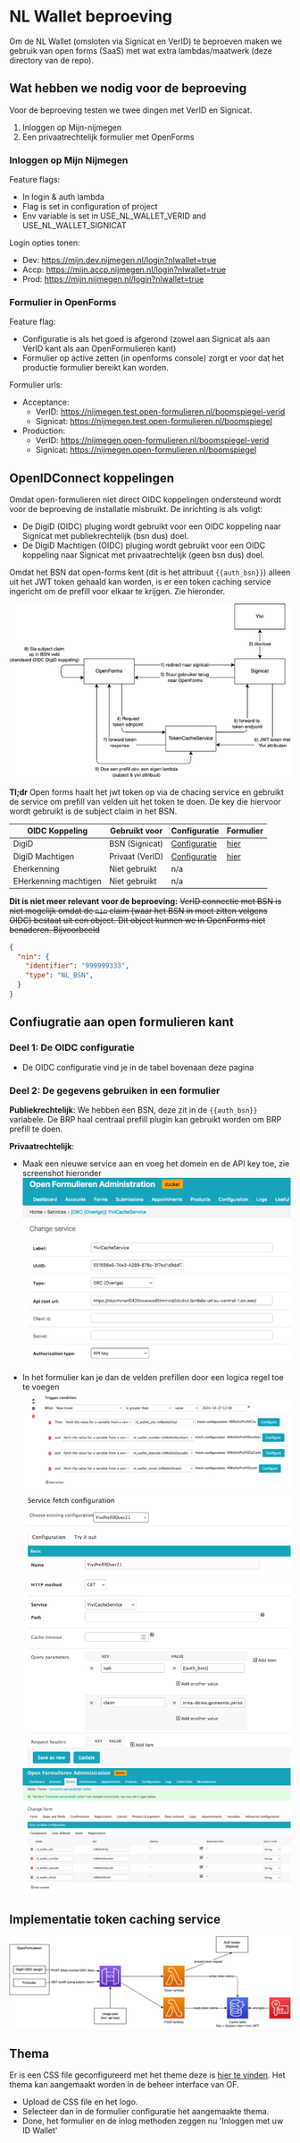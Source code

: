 # NL Wallet beproeving
Om de NL Wallet (omsloten via Signicat en VerID) te beproeven maken we gebruik van open forms (SaaS) met wat extra lambdas/maatwerk (deze directory van de repo).

## Wat hebben we nodig voor de beproeving
Voor de beproeving testen we twee dingen met VerID en Signicat.
1. Inloggen op Mijn-nijmegen
2. Een privaatrechtelijk formulier met OpenForms

### Inloggen op Mijn Nijmegen
Feature flags:
- In login & auth lambda
- Flag is set in configuration of project
- Env variable is set in USE_NL_WALLET_VERID and USE_NL_WALLET_SIGNICAT

Login opties tonen:
- Dev: https://mijn.dev.nijmegen.nl/login?nlwallet=true
- Accp: https://mijn.accp.nijmegen.nl/login?nlwallet=true
- Prod: https://mijn.nijmegen.nl/login?nlwallet=true

### Formulier in OpenForms
Feature flag:
- Configuratie is als het goed is afgerond (zowel aan Signicat als aan VerID kant als aan OpenFormulieren kant)
- Formulier op active zetten (in openforms console) zorgt er voor dat het productie formulier bereikt kan worden.

Formulier urls:
- Acceptance:
  - VerID: https://nijmegen.test.open-formulieren.nl/boomspiegel-verid
  - Signicat: https://nijmegen.test.open-formulieren.nl/boomspiegel
- Production:
  - VerID: https://nijmegen.open-formulieren.nl/boomspiegel-verid
  - Signicat: https://nijmegen.open-formulieren.nl/boomspiegel


## OpenIDConnect koppelingen
Omdat open-formulieren niet direct OIDC koppelingen ondersteund wordt voor de beproeving de installatie misbruikt. 
De inrichting is als voligt:
- De DigiD (OIDC) pluging wordt gebruikt voor een OIDC koppeling naar Signicat met publiekrechtelijk (bsn dus) doel.
- De DigiD Machtigen (OIDC) pluging wordt gebruikt voor een OIDC koppeling naar Signicat met privaatrechtelijk (geen bsn dus) doel.

Omdat het BSN dat open-forms kent (dit is het attribuut `{{auth_bsn}}`) alleen uit het JWT token gehaald kan worden, is er een token caching service ingericht om de prefill voor elkaar te krijgen. Zie hieronder.

![Token cache service](./img/cache-service.drawio.png)

**Tl;dr** Open forms haalt het jwt token op via de chacing service en gebruikt de service om prefill van velden uit het token te doen. De key die hiervoor wordt gebruikt is de subject claim in het BSN.

| OIDC Koppeling        | Gebruikt voor   | Configuratie                                           | Formulier                                                        |
| --------------------- | --------------- | ------------------------------------------------------ | ---------------------------------------------------------------- |
| DigiD                 | BSN (Signicat)  | [Configuratie](./img/oidc-configs/digid.png)           | [hier](https://alb.sandbox-01.csp-nijmegen.nl/boomspiegel)       |
| DigiD Machtigen       | Privaat (VerID) | [Configuratie](./img/oidc-configs/digid-machtigen.png) | [hier](https://alb.sandbox-01.csp-nijmegen.nl/boomspiegel-verid) |
| Eherkenning           | Niet gebruikt   | n/a                                                    |                                                                  |
| EHerkenning machtigen | Niet gebruikt   | n/a                                                    |                                                                  |


**Dit is niet meer relevant voor de beproeving:**
~~VerID connectie met BSN is niet mogelijk omdat de `nin` claim (waar het BSN in moet zitten volgens OIDC) bestaat uit een object. Dit object kunnen we in OpenForms niet benaderen. Bijvoorbeeld~~
```json
{
  "nin": {
    "identifier": "999999333",
    "type": "NL_BSN",
  }
}
```


## Confiugratie aan open formulieren kant
### Deel 1: De OIDC configuratie
- De OIDC configuratie vind je in de tabel bovenaan deze pagina

### Deel 2: De gegevens gebruiken in een formulier
**Publiekrechtelijk**: We hebben een BSN, deze zit in de `{{auth_bsn}}` variabele. De BRP haal centraal prefill plugin kan gebruikt worden om BRP prefill te doen.

**Privaatrechtelijk**: 
- Maak een nieuwe service aan en voeg het domein en de API key toe, zie screenshot hieronder
![Prefill service config](./img/prefill-servcice-config.png)

- In het formulier kan je dan de velden prefillen door een logica regel toe te voegen
![Prefill form rule](./img/prefill-form-rule.png)
![Prefill form detail](./img/prefill-form-details.png)
![Prefill form variables](./img/prefill-form-variables.png)


## Implementatie token caching service
![Token cache service](./img/cache-service-impl.drawio.png)


## Thema
Er is een CSS file geconfigureerd met het theme deze is [hier te vinden](https://github.com/GemeenteNijmegen/openforms-test-temp/tree/acceptance/nl-wallet-theme).
Het thema kan aangemaakt worden in de beheer interface van OF. 
- Upload de CSS file en het logo. 
- Selecteer dan in de formulier configuratie het aangemaakte thema.
- Done, het formulier en de inlog methoden zeggen nu 'Inloggen met uw ID Wallet'